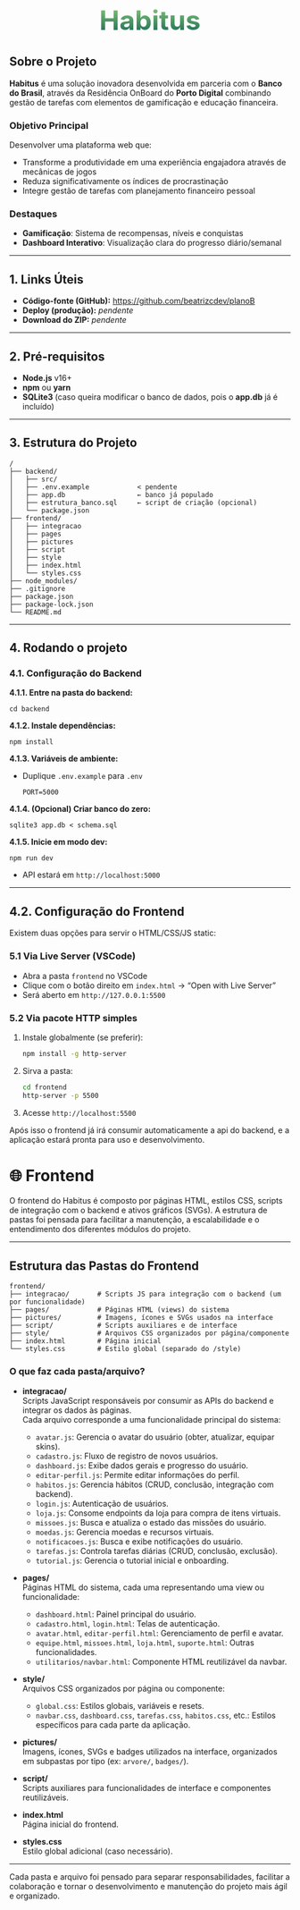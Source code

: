 <h1 style="font-size:48px;width:100%;text-align:center;font-weight:bold;background-image:linear-gradient(0deg,rgba(20, 97, 82, 1) 0%, rgba(143, 209, 123, 1) 100%);color: transparent;background-clip: text;">Habitus</h1>

## Sobre o Projeto

**Habitus** é uma solução inovadora desenvolvida em parceria com o **Banco do Brasil**, através da Residência OnBoard do **Porto Digital** combinando gestão de tarefas com elementos de gamificação e educação financeira. 

### Objetivo Principal
Desenvolver uma plataforma web que:
- Transforme a produtividade em uma experiência engajadora através de mecânicas de jogos
- Reduza significativamente os índices de procrastinação
- Integre gestão de tarefas com planejamento financeiro pessoal

### Destaques
- **Gamificação**: Sistema de recompensas, níveis e conquistas
- **Dashboard Interativo**: Visualização clara do progresso diário/semanal

---

## 1. Links Úteis

- **Código-fonte (GitHub):** https://github.com/beatrizcdev/planoB  
- **Deploy (produção):** *pendente*  
- **Download do ZIP:** *pendente*

---

## 2. Pré-requisitos

- **Node.js** v16+  
- **npm** ou **yarn**  
- **SQLite3** (caso queira modificar o banco de dados, pois o **app.db** já é incluído)

---

## 3. Estrutura do Projeto

```
/
├── backend/
│   ├── src/
│   ├── .env.example            < pendente
│   ├── app.db                  ← banco já populado
│   ├── estrutura_banco.sql     ← script de criação (opcional)
│   └── package.json
├── frontend/
│   ├── integracao
│   ├── pages
│   ├── pictures
│   ├── script
│   ├── style
│   ├── index.html
│   └── styles.css
├── node_modules/
├── .gitignore
├── package.json
├── package-lock.json
└── README.md
```

---

## 4. Rodando o projeto

### 4.1. Configuração do Backend


**4.1.1. Entre na pasta do backend:**
   ```
   cd backend
   ```
**4.1.2. Instale dependências:**  
   ```
   npm install
   ```
**4.1.3. Variáveis de ambiente:**  
- Duplique `.env.example` para `.env`  
  ```
  PORT=5000
  ```
**4.1.4. (Opcional) Criar banco do zero:**  
   ```
   sqlite3 app.db < schema.sql
   ```
**4.1.5. Inicie em modo dev:**  
   ```
   npm run dev
   ```
   - API estará em `http://localhost:5000`

---

## 4.2. Configuração do Frontend

Existem duas opções para servir o HTML/CSS/JS static:

### 5.1 Via Live Server (VSCode)

- Abra a pasta `frontend` no VSCode  
- Clique com o botão direito em `index.html` → “Open with Live Server”  
- Será aberto em `http://127.0.0.1:5500`

### 5.2 Via pacote HTTP simples

1. Instale globalmente (se preferir):  
   ```bash
   npm install -g http-server
   ```
2. Sirva a pasta:  
   ```bash
   cd frontend
   http-server -p 5500
   ```
3. Acesse `http://localhost:5500`

Após isso o frontend já irá consumir automaticamente a api do backend, e a aplicação estará pronta para uso e desenvolvimento.

# 🌐 Frontend

O frontend do Habitus é composto por páginas HTML, estilos CSS, scripts de integração com o backend e ativos gráficos (SVGs). A estrutura de pastas foi pensada para facilitar a manutenção, a escalabilidade e o entendimento dos diferentes módulos do projeto.

---

## Estrutura das Pastas do Frontend

```text
frontend/
├── integracao/       # Scripts JS para integração com o backend (um por funcionalidade)
├── pages/            # Páginas HTML (views) do sistema
├── pictures/         # Imagens, ícones e SVGs usados na interface
├── script/           # Scripts auxiliares e de interface
├── style/            # Arquivos CSS organizados por página/componente
├── index.html        # Página inicial
└── styles.css        # Estilo global (separado do /style)
```

### O que faz cada pasta/arquivo?

- **integracao/**  
  Scripts JavaScript responsáveis por consumir as APIs do backend e integrar os dados às páginas.  
  Cada arquivo corresponde a uma funcionalidade principal do sistema:
  - `avatar.js`: Gerencia o avatar do usuário (obter, atualizar, equipar skins).
  - `cadastro.js`: Fluxo de registro de novos usuários.
  - `dashboard.js`: Exibe dados gerais e progresso do usuário.
  - `editar-perfil.js`: Permite editar informações do perfil.
  - `habitos.js`: Gerencia hábitos (CRUD, conclusão, integração com backend).
  - `login.js`: Autenticação de usuários.
  - `loja.js`: Consome endpoints da loja para compra de itens virtuais.
  - `missoes.js`: Busca e atualiza o estado das missões do usuário.
  - `moedas.js`: Gerencia moedas e recursos virtuais.
  - `notificacoes.js`: Busca e exibe notificações do usuário.
  - `tarefas.js`: Controla tarefas diárias (CRUD, conclusão, exclusão).
  - `tutorial.js`: Gerencia o tutorial inicial e onboarding.

- **pages/**  
  Páginas HTML do sistema, cada uma representando uma view ou funcionalidade:
  - `dashboard.html`: Painel principal do usuário.
  - `cadastro.html`, `login.html`: Telas de autenticação.
  - `avatar.html`, `editar-perfil.html`: Gerenciamento de perfil e avatar.
  - `equipe.html`, `missoes.html`, `loja.html`, `suporte.html`: Outras funcionalidades.
  - `utilitarios/navbar.html`: Componente HTML reutilizável da navbar.

- **style/**  
  Arquivos CSS organizados por página ou componente:
  - `global.css`: Estilos globais, variáveis e resets.
  - `navbar.css`, `dashboard.css`, `tarefas.css`, `habitos.css`, etc.: Estilos específicos para cada parte da aplicação.

- **pictures/**  
  Imagens, ícones, SVGs e badges utilizados na interface, organizados em subpastas por tipo (ex: `arvore/`, `badges/`).

- **script/**  
  Scripts auxiliares para funcionalidades de interface e componentes reutilizáveis.

- **index.html**  
  Página inicial do frontend.

- **styles.css**  
  Estilo global adicional (caso necessário).

---

Cada pasta e arquivo foi pensado para separar responsabilidades, facilitar a colaboração e tornar o desenvolvimento e manutenção do projeto mais ágil e organizado.